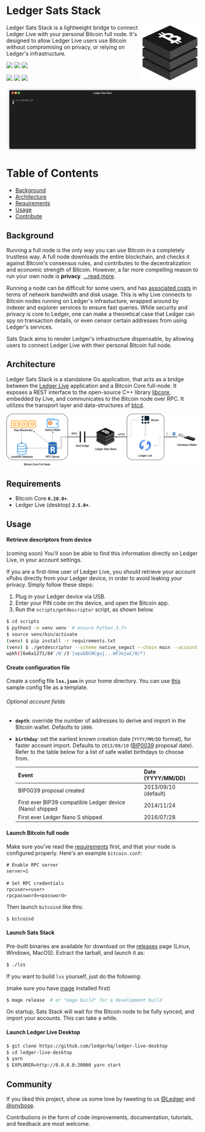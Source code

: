 # Ledger Sats Stack

<img src="/docs/logo.png" align="right" 
    alt="Legder Sats Stack logo by Anton Lovchikov" width="150">

</h1>

Ledger Sats Stack is a lightweight bridge to connect Ledger Live with your personal Bitcoin full node. It's designed to allow Ledger Live users use Bitcoin without compromising on privacy, or relying on Ledger's infrastructure.

<p>
  <img src="https://img.shields.io/github/v/release/onyb/ledger-sats-stack?include_prereleases" />
  <img src="https://img.shields.io/github/downloads/onyb/ledger-sats-stack/total">
  <img src="https://img.shields.io/badge/Go-%3E%3D1.15-04ADD8.svg" />
</p>

<p>
  <img src="https://github.com/onyb/ledger-sats-stack/workflows/Build/badge.svg" />
  <img src="https://github.com/onyb/ledger-sats-stack/workflows/Integration%20tests/badge.svg" />
  <img src="https://github.com/onyb/ledger-sats-stack/workflows/Regression%20tests/badge.svg" />
</p>


<img src="docs/txindex_enabled.gif" align="center" />


# Table of Contents

- [Background](#background)
- [Architecture](#architecture)
- [Requirements](#requirements)
- [Usage](#usage)
- [Contribute](#contribute)

## Background

Running a full node is the only way you can use Bitcoin in a completely trustless way. A full node downloads the entire blockchain, and checks it against Bitcoin's consensus rules, and contributes to the decentralization and economic strength of Bitcoin. However, a far more compelling reason to run your own node is **privacy**. [...read more](https://en.bitcoin.it/wiki/Full_node).

Running a node can be difficult for some users, and has [associated costs](https://bitcoin.org/en/full-node#costs-and-warnings) in terms of network bandwidth and disk usage. This is why Live connects to Bitcoin nodes running on Ledger's infrastucture, wrapped around by indexer and explorer services to ensure fast queries. While security and privacy is core to Ledger, one can make a theoretical case that Ledger can spy on transaction details, or even censor certain addresses from using Ledger's services.

Sats Stack aims to render Ledger's infrastructure dispensable, by allowing users to connect Ledger Live with their personal Bitcoin full node.


## Architecture

Ledger Sats Stack is a standalone Go application, that acts as a bridge between the [Ledger Live](http://ledger.com/live) application and a Bitcoin Core full-node. It exposes a REST interface to the open-source C++ library [libcore](https://github.com/LedgerHQ/lib-ledger-core), embedded by Live, and communicates to the Bitcoin node over RPC. It utilizes the transport layer and data-structures of [btcd](https://github.com/btcsuite/btcd).

<p align="center">
  <img src="/docs/architecture.png"/>
</p>

## Requirements

- Bitcoin Core **`0.20.0+`**.
- Ledger Live (desktop) **`2.5.0+`**.

## Usage

#### Retrieve descriptors from device

(coming soon) You'll soon be able to find this information directly on Ledger Live,
in your account settings.

If you are a first-time user of Ledger Live, you should retrieve your account xPubs
directly from your Ledger device, in order to avoid leaking your privacy. Simply follow
these steps:

1. Plug in your Ledger device via USB.
2. Enter your PIN code on the device, and open the Bitcoin app.
3. Run the `scripts/getdescriptor` script, as shown below.

```bash
$ cd scripts
$ python3 -m venv venv  # ensure Python 3.7+
$ source venv/bin/activate
(venv) $ pip install -r requirements.txt
(venv) $ ./getdescriptor --scheme native_segwit --chain main --account 3
wpkh([6e6a1271/84'/0'/3']xpubDCHCguj...mFJejwC/0/*)
```

#### Create configuration file

Create a config file **`lss.json`** in your home directory.
You can use [this](https://github.com/onyb/ledger-sats-stack/blob/master/lss.mainnet.json) sample config file as a template.

###### Optional account fields

- **`depth`**: override the number of addresses to derive and import in the Bitcoin wallet. Defaults to `1000`.
- **`birthday`**: set the earliest known creation date (`YYYY/MM/DD` format), for faster account import.
Defaults to `2013/09/10` ([BIP0039](https://github.com/bitcoin/bips/blob/master/bip-0039.mediawiki) proposal date).
Refer to the table below for a list of safe wallet birthdays to choose from.

  | Event | Date (YYYY/MM/DD) |
  |-------|-------------------|
  | BIP0039 proposal created | 2013/09/10 (default) |
  | First ever BIP39 compatible Ledger device (Nano) shipped | 2014/11/24 |
  | First ever Ledger Nano S shipped | 2016/07/28 |

#### Launch Bitcoin full node

Make sure you've read the [requirements](#requirements) first, and that your node is configured properly.
Here's an example `bitcoin.conf`:

```
# Enable RPC server
server=1

# Set RPC credentials
rpcuser=<user>
rpcpassword=<password>
```

Then launch `bitcoind` like this:

```bash
$ bitcoind
```

#### Launch Sats Stack

Pre-built binaries are available for download on the [releases](https://github.com/onyb/ledger-sats-stack/releases)
page (Linux, Windows, MacOS). Extract the tarball, and launch it as:

```sh
$ ./lss
```

If you want to build `lss` yourself, just do the following:

(make sure you have [mage](https://magefile.org) installed first)

```sh
$ mage release  # or "mage build" for a development build
```

On startup, Sats Stack will wait for the Bitcoin node to be fully synced,
and import your accounts. This can take a while.

#### Launch Ledger Live Desktop

```sh
$ git clone https://github.com/ledgerhq/ledger-live-desktop
$ cd ledger-live-desktop
$ yarn
$ EXPLORER=http://0.0.0.0:20000 yarn start
```

## Community

If you liked this project, show us some love by tweeting to us
[@Ledger](https://twitter.com/Ledger) and [@onybose](https://twitter.com/onybose).

Contributions in the form of code improvements, documentation, tutorials,
and feedback are most welcome.
